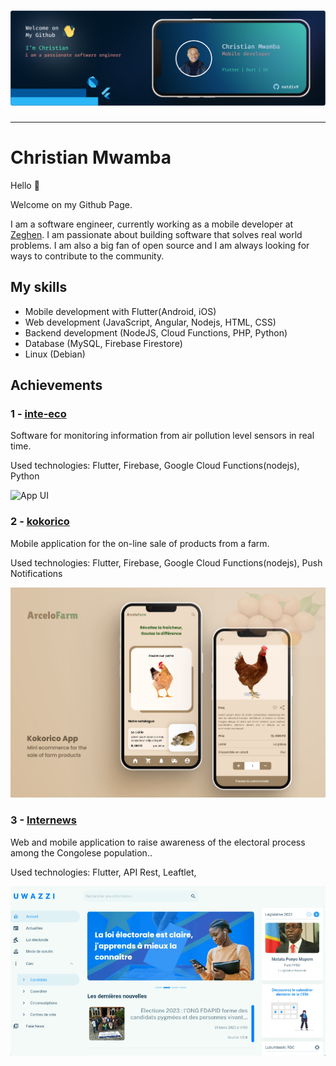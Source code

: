 
# ![App UI](cover.png)

_______________________________________________________

# Christian Mwamba

Hello 👋

Welcome on my Github Page.

I am a software engineer, currently working as a mobile  developer at [Zeghen](https://zeghen.com/). I am passionate about building software that solves real world problems. I am also a big fan of open source and I am always looking for ways to contribute to the community.

## My skills

- Mobile development with Flutter(Android, iOS)
- Web development (JavaScript, Angular, Nodejs, HTML, CSS)
- Backend development (NodeJS, Cloud Functions, PHP, Python)
- Database (MySQL, Firebase Firestore)
- Linux (Debian)

## Achievements

### 1 - [inte-eco](https://inte-eco.web.app)

Software for monitoring information from air pollution level sensors in real time.

Used technologies: Flutter, Firebase, Google Cloud Functions(nodejs), Python

![App UI](projects_cover/inte-eco.png)

### 2 - [kokorico](https://github.com/natdiv9/kokorico)

Mobile application for the on-line sale of products from a farm.

Used technologies: Flutter, Firebase, Google Cloud Functions(nodejs), Push Notifications

![App UI](projects_cover/kokorico.jpg)

### 3 - [Internews](https://internews.web.app)

Web and mobile application to raise awareness of the electoral process among the Congolese population..

Used technologies: Flutter, API Rest, Leaftlet,

![App UI](projects_cover/internews.png)
